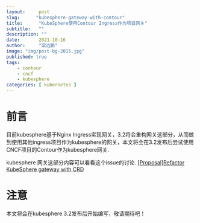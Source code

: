 ```yaml
---
layout:     post 
slug:      "kubesphere-gateway-with-contour"
title:      "KubeSphere使用Contour Ingress作为项目网关"
subtitle:   ""
description: ""
date:       2021-10-16
author:     "梁远鹏"
image: "img/post-bg-2015.jpg"
published: true
tags:
    - contour 
    - cncf
    - kubesphere
categories: [ kubernetes ]
---
```


# 前言
目前kubesphere基于Nginx Ingress实现网关，3.2将会重构网关这部分，从而做到使用其他ingress项目作为kubesphere的网关，本文将会在3.2发布后尝试使用CNCF项目的Contour作为kubesphere网关.  

kubesphere 网关这部分内容可以看看这个issue的讨论. [[Proposal]Refactor KubeSphere gateway with CRD](https://github.com/kubesphere/kubesphere/issues/3055)
# 注意

本文将会在kubesphere 3.2发布后开始编写，敬请期待吧！

